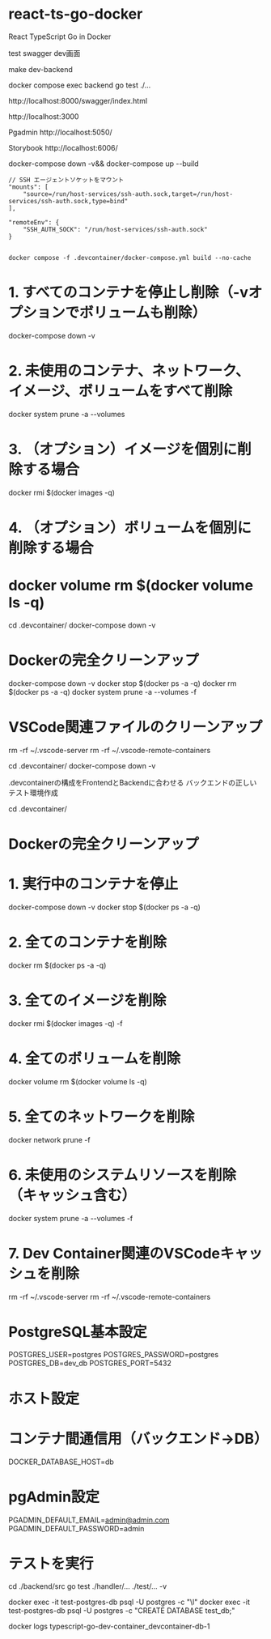 # react-ts-go-docker
React TypeScript Go in Docker 

test
swagger
dev画面



make dev-backend


docker compose exec backend go test ./...

http://localhost:8000/swagger/index.html

http://localhost:3000

Pgadmin
http://localhost:5050/


Storybook
http://localhost:6006/

docker-compose down -v&& docker-compose up --build

	// SSH エージェントソケットをマウント
	"mounts": [
		"source=/run/host-services/ssh-auth.sock,target=/run/host-services/ssh-auth.sock,type=bind"
	],

	"remoteEnv": {
		"SSH_AUTH_SOCK": "/run/host-services/ssh-auth.sock"
	}


	docker compose -f .devcontainer/docker-compose.yml build --no-cache


# 1. すべてのコンテナを停止し削除（-vオプションでボリュームも削除）
docker-compose down -v

# 2. 未使用のコンテナ、ネットワーク、イメージ、ボリュームをすべて削除
docker system prune -a --volumes

# 3. （オプション）イメージを個別に削除する場合
docker rmi $(docker images -q)

# 4. （オプション）ボリュームを個別に削除する場合
docker volume rm $(docker volume ls -q)
================

cd .devcontainer/
docker-compose down -v


# Dockerの完全クリーンアップ
docker-compose down -v
docker stop $(docker ps -a -q)
docker rm $(docker ps -a -q)
docker system prune -a --volumes -f

# VSCode関連ファイルのクリーンアップ
rm -rf ~/.vscode-server
rm -rf ~/.vscode-remote-containers



cd .devcontainer/
docker-compose down -v

.devcontainerの構成をFrontendとBackendに合わせる
バックエンドの正しいテスト環境作成







cd .devcontainer/
# Dockerの完全クリーンアップ
# 1. 実行中のコンテナを停止
docker-compose down -v
docker stop $(docker ps -a -q)

# 2. 全てのコンテナを削除
docker rm $(docker ps -a -q)

# 3. 全てのイメージを削除
docker rmi $(docker images -q) -f

# 4. 全てのボリュームを削除
docker volume rm $(docker volume ls -q)

# 5. 全てのネットワークを削除
docker network prune -f

# 6. 未使用のシステムリソースを削除（キャッシュ含む）
docker system prune -a --volumes -f

# 7. Dev Container関連のVSCodeキャッシュを削除
rm -rf ~/.vscode-server
rm -rf ~/.vscode-remote-containers


# PostgreSQL基本設定
POSTGRES_USER=postgres
POSTGRES_PASSWORD=postgres
POSTGRES_DB=dev_db
POSTGRES_PORT=5432

# ホスト設定
# コンテナ間通信用（バックエンド→DB）
DOCKER_DATABASE_HOST=db              

# pgAdmin設定
PGADMIN_DEFAULT_EMAIL=admin@admin.com
PGADMIN_DEFAULT_PASSWORD=admin

# テストを実行
cd ./backend/src
go test ./handler/... ./test/... -v

docker exec -it test-postgres-db psql -U postgres -c "\l"
docker exec -it test-postgres-db psql -U postgres -c "CREATE DATABASE test_db;"

docker logs typescript-go-dev-container_devcontainer-db-1